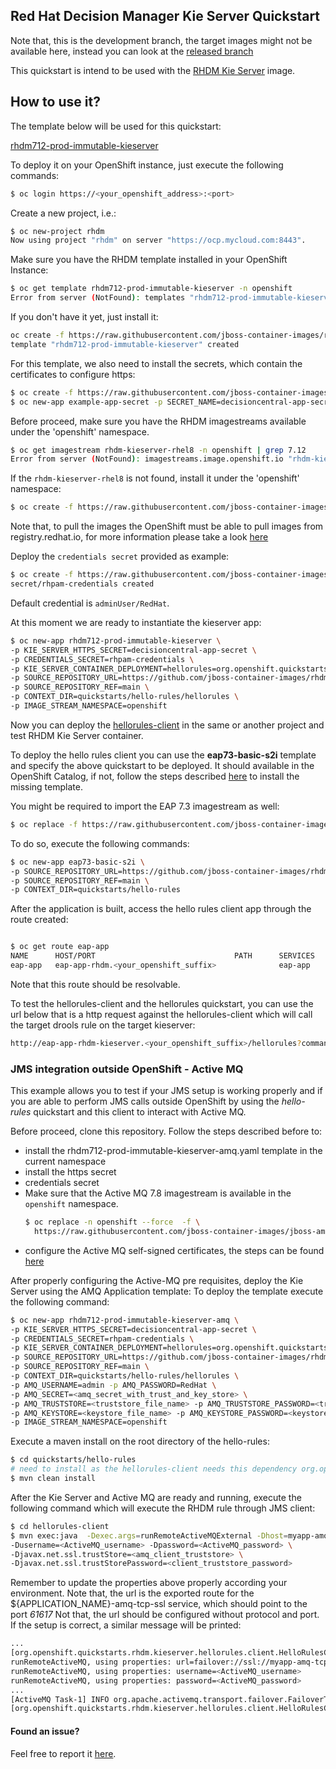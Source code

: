 ## Red Hat Decision Manager Kie Server Quickstart

Note that, this is the development branch, the target images might not be available here, instead you can look at the [released branch](https://github.com/jboss-container-images/rhdm-7-openshift-image/tree/7.12.x/quickstarts/hello-rules)

This quickstart is intend to be used with the [RHDM Kie Server](https://github.com/jboss-container-images/rhdm-7-openshift-image/tree/main/kieserver) image.

## How to use it?

The template below will be used for this quickstart:

[rhdm712-prod-immutable-kieserver](https://github.com/jboss-container-images/rhdm-7-openshift-image/blob/main/templates/rhdm712-prod-immutable-kieserver.yaml)

To deploy it on your OpenShift instance, just execute the following commands:


```bash
$ oc login https://<your_openshift_address>:<port>
```

Create a new project, i.e.:

```bash
$ oc new-project rhdm
Now using project "rhdm" on server "https://ocp.mycloud.com:8443".
```

Make sure you have the RHDM template installed in your OpenShift Instance:
```bash
$ oc get template rhdm712-prod-immutable-kieserver -n openshift
Error from server (NotFound): templates "rhdm712-prod-immutable-kieserver" not found
```
If you don't have it yet, just install it:

```bash
oc create -f https://raw.githubusercontent.com/jboss-container-images/rhdm-7-openshift-image/main/templates/rhdm712-prod-immutable-kieserver.yaml -n openshift
template "rhdm712-prod-immutable-kieserver" created
```

For this template, we also need to install the secrets, which contain the certificates to configure https:
```bash
$ oc create -f https://raw.githubusercontent.com/jboss-container-images/rhdm-7-openshift-image/main/example-app-secret-template.yaml
$ oc new-app example-app-secret -p SECRET_NAME=decisioncentral-app-secret
```


Before proceed, make sure you have the RHDM imagestreams available under the 'openshift' namespace.

 ```bash
$ oc get imagestream rhdm-kieserver-rhel8 -n openshift | grep 7.12
Error from server (NotFound): imagestreams.image.openshift.io "rhdm-kieserver-rhel8" not found
```

If the `rhdm-kieserver-rhel8` is not found, install it under the 'openshift' namespace:
```bash
$ oc create -f https://raw.githubusercontent.com/jboss-container-images/rhdm-7-openshift-image/main/rhdm712-image-streams.yaml -n openshift
```
Note that, to pull the images the OpenShift must be able to pull images from registry.redhat.io, for more information
please take a look [here](https://access.redhat.com/RegistryAuthentication)


Deploy the `credentials secret` provided as example:

```bash
$ oc create -f https://raw.githubusercontent.com/jboss-container-images/rhdm-7-openshift-image/main/example-credentials.yaml
secret/rhpam-credentials created
```

Default credential is `adminUser/RedHat`.

At this moment we are ready to instantiate the kieserver app:

```bash
$ oc new-app rhdm712-prod-immutable-kieserver \
-p KIE_SERVER_HTTPS_SECRET=decisioncentral-app-secret \
-p CREDENTIALS_SECRET=rhpam-credentials \
-p KIE_SERVER_CONTAINER_DEPLOYMENT=hellorules=org.openshift.quickstarts:rhdm-kieserver-hellorules:1.6.0-SNAPSHOT \
-p SOURCE_REPOSITORY_URL=https://github.com/jboss-container-images/rhdm-7-openshift-image.git \
-p SOURCE_REPOSITORY_REF=main \
-p CONTEXT_DIR=quickstarts/hello-rules/hellorules \
-p IMAGE_STREAM_NAMESPACE=openshift
```

Now you can deploy the [hellorules-client](hellorules-client) in the same or another project and test RHDM Kie Server container.

To deploy the hello rules client you can use the **eap73-basic-s2i** template and specify the above quickstart to be deployed. It should available in the OpenShift Catalog, 
if not, follow the steps described [here](https://github.com/jboss-container-images/jboss-eap-7-openshift-image/blob/eap73/README.adoc) to install the missing template. 

You might be required to import the EAP 7.3 imagestream as well:
```bash
$ oc replace -f https://raw.githubusercontent.com/jboss-container-images/jboss-eap-7-openshift-image/eap73/templates/eap73-image-stream.json -n openshift
```


To do so, execute the following commands:

```bash
$ oc new-app eap73-basic-s2i \
-p SOURCE_REPOSITORY_URL=https://github.com/jboss-container-images/rhdm-7-openshift-image.git \
-p SOURCE_REPOSITORY_REF=main \
-p CONTEXT_DIR=quickstarts/hello-rules
```



After the application is built, access the hello rules client app through the route created:
```bash

$ oc get route eap-app
NAME      HOST/PORT                               PATH      SERVICES   PORT      TERMINATION   WILDCARD
eap-app   eap-app-rhdm.<your_openshift_suffix>              eap-app    <all>                   None
```

Note that this route should be resolvable.

To test the hellorules-client and the hellorules quickstart, you can use the url below that is a http request against the hellorules-client which
will call the target drools rule on the target kieserver:

```bash
http://eap-app-rhdm-kieserver.<your_openshift_suffix>/hellorules?command=runRemoteRest&protocol=http&host=myapp-kieserver&port=8080&username=adminUser&password=RedHat
```


### JMS integration outside OpenShift - Active MQ

This example allows you to test if your JMS setup is working properly and if you are able to perform JMS calls outside OpenShift
by using the *hello-rules* quickstart and this client to interact with Active MQ.

Before proceed, clone this repository.
Follow the steps described before to:
 - install the rhdm712-prod-immutable-kieserver-amq.yaml template in the current namespace
 - install the https secret
 - credentials secret
 - Make sure that the Active MQ 7.8 imagestream is available in the `openshift` namespace. 
   ```bash
   $ oc replace -n openshift --force  -f \
     https://raw.githubusercontent.com/jboss-container-images/jboss-amq-7-broker-openshift-image/78-7.8.0.GA/amq-broker-7-image-streams.yaml
   ```
 - configure the Active MQ self-signed certificates, the steps can be found [here](https://access.redhat.com/documentation/en-us/red_hat_amq/2020.q4/html/deploying_amq_broker_on_openshift/deploying_broker-on-ocp-using-templates_broker-ocp#connecting-external-clients-to-template-based-brokers_broker-ocp)

 
After properly configuring the Active-MQ pre requisites, deploy the Kie Server using the AMQ Application template:
To deploy the template execute the following command:

```bash
$ oc new-app rhdm712-prod-immutable-kieserver-amq \
-p KIE_SERVER_HTTPS_SECRET=decisioncentral-app-secret \
-p CREDENTIALS_SECRET=rhpam-credentials \
-p KIE_SERVER_CONTAINER_DEPLOYMENT=hellorules=org.openshift.quickstarts:rhdm-kieserver-hellorules:1.6.0-SNAPSHOT \
-p SOURCE_REPOSITORY_URL=https://github.com/jboss-container-images/rhdm-7-openshift-image.git \
-p SOURCE_REPOSITORY_REF=main \
-p CONTEXT_DIR=quickstarts/hello-rules/hellorules \
-p AMQ_USERNAME=admin -p AMQ_PASSWORD=RedHat \
-p AMQ_SECRET=<amq_secret_with_trust_and_key_store> \
-p AMQ_TRUSTSTORE=<truststore_file_name> -p AMQ_TRUSTSTORE_PASSWORD=<truststore_password> \
-p AMQ_KEYSTORE=<keystore_file_name> -p AMQ_KEYSTORE_PASSWORD=<keystore_password> \
-p IMAGE_STREAM_NAMESPACE=openshift
```


Execute a maven install on the root directory of the hello-rules:
```sh
$ cd quickstarts/hello-rules
# need to install as the hellorules-client needs this dependency org.openshift.quickstarts:rhdm-kieserver-hellorules:jar
$ mvn clean install
```

After the Kie Server and Active MQ are ready and running, execute the following command which will execute the RHDM rule
through JMS client:

```bash
$ cd hellorules-client
$ mvn exec:java  -Dexec.args=runRemoteActiveMQExternal -Dhost=myapp-amq-tcp-ssl-kieserver.apps.test.cloud \
-Dusername=<ActiveMQ_username> -Dpassword=<ActiveMQ_password> \
-Djavax.net.ssl.trustStore=<amq_client_truststore> \
-Djavax.net.ssl.trustStorePassword=<client_truststore_password>
```

Remember to update the properties above properly according your environment. Note that, the url is the exported route for the
${APPLICATION_NAME}-amq-tcp-ssl service, which should point to the port *61617*
Not that, the url should be configured without protocol and port.
If the setup is correct, a similar message will be printed:

```bash
...
[org.openshift.quickstarts.rhdm.kieserver.hellorules.client.HelloRulesClient.main()] INFO org.openshift.quickstarts.rhdm.kieserver.hellorules.client.HelloRulesClient - ---------> baseurl: failover://ssl://myapp-amq-tcp-ssl-kieserver.apps.test.cloud:443
runRemoteActiveMQ, using properties: url=failover://ssl://myapp-amq-tcp-ssl-kieserver.apps.test.cloud:443
runRemoteActiveMQ, using properties: username=<ActiveMQ_username>
runRemoteActiveMQ, using properties: password=<ActiveMQ_password>
...
[ActiveMQ Task-1] INFO org.apache.activemq.transport.failover.FailoverTransport - Successfully connected to ssl://myapp-amq-tcp-ssl-kieserver.apps.test.cloud:443
[org.openshift.quickstarts.rhdm.kieserver.hellorules.client.HelloRulesClient.main()] INFO org.openshift.quickstarts.rhdm.kieserver.hellorules.client.HelloRulesClient - ********** Hello spolti! **********
```


#### Found an issue?
Feel free to report it [here](https://github.com/jboss-container-images/rhdm-7-openshift-image/issues/new).
